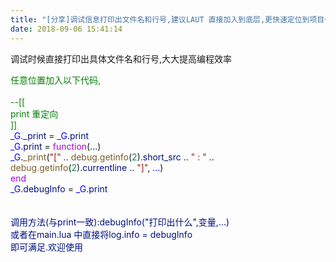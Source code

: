 ```yaml
---
title: "[分享]调试信息打印出文件名和行号,建议LAUT 直接加入到底层,更快速定位到项目代码位置."
date: 2018-09-06 15:41:14
---
```


<p>调试时候直接打印出具体文件名和行号,大大提高编程效率<br /></p>

<div><div><span style="color:#008000;">任意位置加入以下代码,</span></div><div><span style="color:#008000;"><br /></span></div><div><span style="color:#008000;">--[[</span></div><div><span style="color:#008000;">    print 重定向</span></div><div><span style="color:#008000;">]]</span></div><div><span style="color:#0000ff;">_G</span>.<span style="color:#001080;">_print</span> = <span style="color:#0000ff;">_G</span>.<span style="color:#001080;">print</span></div><div><span style="color:#0000ff;">_G</span>.<span style="color:#001080;">print</span> = <span style="color:#af00db;">function</span>(...)</div><div>    <span style="color:#0000ff;">_G</span>.<span style="color:#795e26;">_print</span>(<span style="color:#a31515;">"["</span> .. <span style="color:#795e26;">debug.getinfo</span>(<span style="color:#09885a;">2</span>).<span style="color:#001080;">short_src</span> .. <span style="color:#a31515;">" : "</span> .. <span style="color:#795e26;">debug.getinfo</span>(<span style="color:#09885a;">2</span>).<span style="color:#001080;">currentline</span> .. <span style="color:#a31515;">"]"</span>, <span style="color:#0000ff;">...</span>)</div><div><span style="color:#af00db;">end</span></div><div><span style="color:#0000ff;">_G</span>.<span style="color:#001080;">debugInfo</span> = <span style="color:#0000ff;">_G</span>.<span style="color:#001080;">print</span></div><div><span style="color:#001080;"><br /></span></div><div><span style="color:#001080;"><br /></span></div><div><span style="color:#001080;">调用方法(与print一致):debugInfo("打印出什么",变量,...)</span></div><div><span style="color:#001080;">或者在main.lua 中直接将log.info = debugInfo</span></div><div><span style="color:#001080;">即可满足.欢迎使用</span></div><div><span style="color:#001080;"><br /></span></div><div><span style="color:#001080;"><br /></span></div></div>